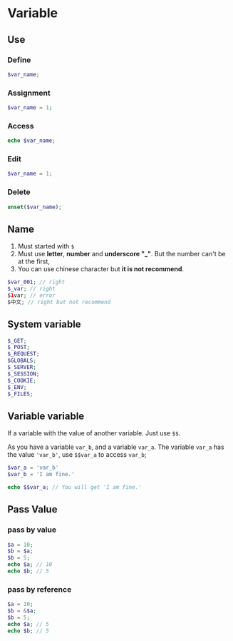 # Variable

## Use

### Define

```php
$var_name;
```

### Assignment

```php
$var_name = 1;
```

### Access

```php
echo $var_name;
```

### Edit

```php
$var_name = 1;
```

### Delete

```php
unset($var_name);
```

## Name

1. Must started with `$`
2. Must use **letter**, **number** and **underscore "_"**. But the number can't be at the first,
3. You can use chinese character but **it is not recommend**.

```php
$var_001; // right
$_var; // right
$1var; // error
$中文; // right but not recommend
```

## System variable

```php
$_GET;
$_POST;
$_REQUEST;
$GLOBALS;
$_SERVER;
$_SESSION;
$_COOKIE;
$_ENV;
$_FILES;
```

## Variable variable

If a variable with the value of another variable. Just use `$$`.

As you have a variable `var_b`, and a variable `var_a`. The variable `var_a` has the value `'var_b'`, use `$$var_a` to access `var_b`;

```php
$var_a = 'var_b'
$var_b = 'I am fine.'

echo $$var_a; // You will get 'I am fine.'
```

## Pass Value

### pass by value

```php
$a = 10;
$b = $a;
$b = 5;
echo $a; // 10
echo $b; // 5
```

### pass by reference

```php
$a = 10;
$b = &$a;
$b = 5;
echo $a; // 5
echo $b; // 5
```

